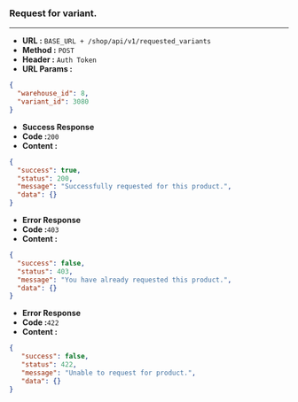 ### Request for variant.
___

* **URL :** `BASE_URL + /shop/api/v1/requested_variants`
* **Method :** `POST`
* **Header :** `Auth Token`
* **URL Params :**

```json
{
  "warehouse_id": 8,
  "variant_id": 3080
}
```
* **Success Response**
 * **Code :**`200`
 * **Content :**
```json
{
  "success": true,
  "status": 200,
  "message": "Successfully requested for this product.",
  "data": {}
}
```
* **Error Response**
 * **Code :**`403`
 * **Content :**
```json
{
  "success": false,
  "status": 403,
  "message": "You have already requested this product.",
  "data": {}
}
```
* **Error Response**
 * **Code :**`422`
 * **Content :**
```json
{
   "success": false,
   "status": 422,
   "message": "Unable to request for product.",
   "data": {}
}
```
